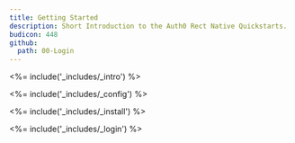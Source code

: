 ```yaml
---
title: Getting Started
description: Short Introduction to the Auth0 Rect Native Quickstarts.
budicon: 448
github:
  path: 00-Login
---
```


<%= include('_includes/_intro') %>

<%= include('_includes/_config') %>

<%= include('_includes/_install') %>

<%= include('_includes/_login') %>
